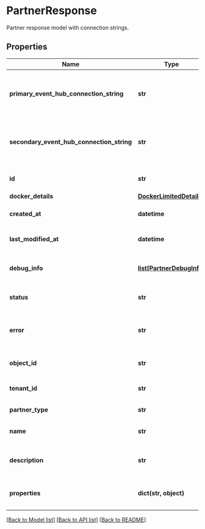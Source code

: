 # PartnerResponse

Partner response model with connection strings.
## Properties
Name | Type | Description | Notes
------------ | ------------- | ------------- | -------------
**primary_event_hub_connection_string** | **str** | Gets primary Event Hub connectionString for partner integration as applicable. | [optional] 
**secondary_event_hub_connection_string** | **str** | Gets secondary Event Hub connectionString for partner integration as applicable. | [optional] 
**id** | **str** | Gets or sets unique id of role assignment. | [optional] 
**docker_details** | [**DockerLimitedDetails**](DockerLimitedDetails.md) |  | [optional] 
**created_at** | **datetime** | Gets or sets role assignment creation date. | [optional] 
**last_modified_at** | **datetime** | Gets or sets role assignment last updated date. | [optional] 
**debug_info** | [**list[PartnerDebugInfo]**](PartnerDebugInfo.md) | Gets or sets debug information if any. | [optional] 
**status** | **str** | Gets or sets current Status of the Partner. | [optional] 
**error** | **str** | Gets or sets details of errors while doing Partner operations. | [optional] 
**object_id** | **str** | Gets or sets objectId of the partner. | [optional] 
**tenant_id** | **str** | Gets or sets tenantId of the partner. | [optional] 
**partner_type** | **str** | Gets or sets partner type. | 
**name** | **str** | Gets or sets name to identify resource. | 
**description** | **str** | Gets or sets textual description of resource. | [optional] 
**properties** | **dict(str, object)** | Gets or sets additional properties of the resource. | [optional] 

[[Back to Model list]](../README.md#documentation-for-models) [[Back to API list]](../README.md#documentation-for-api-endpoints) [[Back to README]](../README.md)



